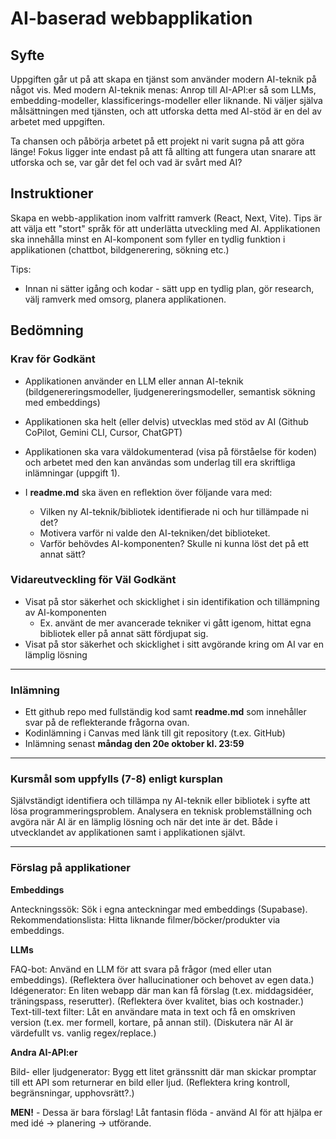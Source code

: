 # AI-baserad webbapplikation

## Syfte
Uppgiften går ut på att skapa en tjänst som använder modern AI-teknik på något vis.
Med modern AI-teknik menas: Anrop till AI-API:er så som LLMs, embedding-modeller, klassificerings-modeller eller liknande.
Ni väljer själva målsättningen med tjänsten, och att utforska detta med AI-stöd är en del av arbetet med uppgiften.

Ta chansen och påbörja arbetet på ett projekt ni varit sugna på att göra länge!
Fokus ligger inte endast på att få allting att fungera utan snarare att utforska och se, var går det fel och vad är svårt med AI?

## Instruktioner

Skapa en webb-applikation inom valfritt ramverk (React, Next, Vite). Tips är att välja ett "stort" språk för att underlätta utveckling med AI. Applikationen ska innehålla minst en AI-komponent som fyller en tydlig funktion i applikationen (chattbot, bildgenerering, sökning etc.)

Tips:
- Innan ni sätter igång och kodar - sätt upp en tydlig plan, gör research, välj ramverk med omsorg, planera applikationen.

## Bedömning

### Krav för Godkänt
- Applikationen använder en LLM eller annan AI-teknik (bildgenereringsmodeller, ljudgenereringsmodeller, semantisk sökning med embeddings)
- Applikationen ska helt (eller delvis) utvecklas med stöd av AI (Github CoPilot, Gemini CLI, Cursor, ChatGPT)

- Applikationen ska vara väldokumenterad (visa på förståelse för koden) och arbetet med den kan användas som underlag till era skriftliga inlämningar (uppgift 1).
- I **readme.md** ska även en reflektion över följande vara med:
    - Vilken ny AI-teknik/bibliotek identifierade ni och hur tillämpade ni det?
    - Motivera varför ni valde den AI-tekniken/det biblioteket.
    - Varför behövdes AI-komponenten? Skulle ni kunna löst det på ett annat sätt?

### Vidareutveckling för Väl Godkänt
- Visat på stor säkerhet och skicklighet i sin identifikation och tillämpning av AI-komponenten
    - Ex. använt de mer avancerade tekniker vi gått igenom, hittat egna bibliotek eller på annat sätt fördjupat sig.
- Visat på stor säkerhet och skicklighet i sitt avgörande kring om AI var en lämplig lösning

---

### Inlämning

- Ett github repo med fullständig kod samt **readme.md** som innehåller svar på de reflekterande frågorna ovan.
- Kodinlämning i Canvas med länk till git repository (t.ex. GitHub)
- Inlämning senast **måndag den 20e oktober kl. 23:59**
---

### Kursmål som uppfylls (7-8) enligt kursplan
Självständigt identifiera och tillämpa ny AI-teknik eller bibliotek i syfte att lösa programmeringsproblem.
Analysera en teknisk problemställning och avgöra när AI är en lämplig lösning och när det inte är det. Både i utvecklandet av applikationen samt i applikationen självt.

---

### Förslag på applikationer
**Embeddings**

Anteckningssök: Sök i egna anteckningar med embeddings (Supabase).
Rekommendationslista: Hitta liknande filmer/böcker/produkter via embeddings.

**LLMs**

FAQ-bot: Använd en LLM för att svara på frågor (med eller utan embeddings). (Reflektera över hallucinationer och behovet av egen data.)
Idégenerator: En liten webapp där man kan få förslag (t.ex. middagsidéer, träningspass, reserutter). (Reflektera över kvalitet, bias och kostnader.)
Text-till-text filter: Låt en användare mata in text och få en omskriven version (t.ex. mer formell, kortare, på annan stil). (Diskutera när AI är värdefullt vs. vanlig regex/replace.)

**Andra AI-API:er**

Bild- eller ljudgenerator: Bygg ett litet gränssnitt där man skickar promptar till ett API som returnerar en bild eller ljud. (Reflektera kring kontroll, begränsningar, upphovsrätt?.)

**MEN!** - Dessa är bara förslag! Låt fantasin flöda - använd AI för att hjälpa er med idé -> planering -> utförande.
